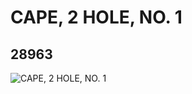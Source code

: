# CAPE, 2 HOLE, NO. 1
## 28963
![CAPE, 2 HOLE, NO. 1](https://lc-www-live-s.legocdn.com/media/bricks/5/2/6170609.jpg)